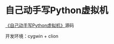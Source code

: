 # 自己动手写Python虚拟机

[《自己动手写Python虚拟机》](https://book.douban.com/subject/34442805/)源码

开发环境：cygwin + clion
